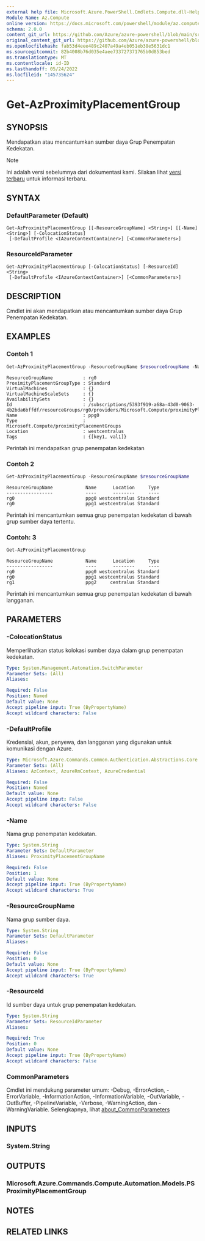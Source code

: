 ```yaml
---
external help file: Microsoft.Azure.PowerShell.Cmdlets.Compute.dll-Help.xml
Module Name: Az.Compute
online version: https://docs.microsoft.com/powershell/module/az.compute/get-azproximityplacementgroup
schema: 2.0.0
content_git_url: https://github.com/Azure/azure-powershell/blob/main/src/Compute/Compute/help/Get-AzProximityPlacementGroup.md
original_content_git_url: https://github.com/Azure/azure-powershell/blob/main/src/Compute/Compute/help/Get-AzProximityPlacementGroup.md
ms.openlocfilehash: fab53d4eee489c2407a49a4eb051eb38e5631dc1
ms.sourcegitcommit: 82b4008b76d035e4aee733727371765b0d853bed
ms.translationtype: MT
ms.contentlocale: id-ID
ms.lasthandoff: 05/24/2022
ms.locfileid: "145735624"
---
```

# Get-AzProximityPlacementGroup

## SYNOPSIS
Mendapatkan atau mencantumkan sumber daya Grup Penempatan Kedekatan.

> [!NOTE]
>Ini adalah versi sebelumnya dari dokumentasi kami. Silakan lihat [versi terbaru](/powershell/module/az.compute/get-azproximityplacementgroup) untuk informasi terbaru.

## SYNTAX

### DefaultParameter (Default)
```
Get-AzProximityPlacementGroup [[-ResourceGroupName] <String>] [[-Name] <String>] [-ColocationStatus]
 [-DefaultProfile <IAzureContextContainer>] [<CommonParameters>]
```

### ResourceIdParameter
```
Get-AzProximityPlacementGroup [-ColocationStatus] [-ResourceId] <String>
 [-DefaultProfile <IAzureContextContainer>] [<CommonParameters>]
```

## DESCRIPTION
Cmdlet ini akan mendapatkan atau mencantumkan sumber daya Grup Penempatan Kedekatan.

## EXAMPLES

### Contoh 1
```powershell
Get-AzProximityPlacementGroup -ResourceGroupName $resourceGroupName -Name $proximityPlacementGroupName
```

```output
ResourceGroupName           : rg0
ProximityPlacementGroupType : Standard
VirtualMachines             : {}
VirtualMachineScaleSets     : {}
AvailabilitySets            : {}
Id                          : /subscriptions/5393f919-a68a-43d0-9063-4b2bda6bffdf/resourceGroups/rg0/providers/Microsoft.Compute/proximityPlacementGroups/ppg0
Name                        : ppg0
Type                        : Microsoft.Compute/proximityPlacementGroups
Location                    : westcentralus
Tags                        : {[key1, val1]}
```

Perintah ini mendapatkan grup penempatan kedekatan

### Contoh 2
```powershell
Get-AzProximityPlacementGroup -ResourceGroupName $resourceGroupName
```

```output
ResourceGroupName            Name      Location     Type
-----------------            ----      --------     ----
rg0                          ppg0 westcentralus Standard
rg0                          ppg1 westcentralus Standard
```

Perintah ini mencantumkan semua grup penempatan kedekatan di bawah grup sumber daya tertentu.

### Contoh: 3
```powershell
Get-AzProximityPlacementGroup
```

```output
ResourceGroupName            Name      Location     Type
-----------------            ----      --------     ----
rg0                          ppg0 westcentralus Standard
rg0                          ppg1 westcentralus Standard
rg1                          ppg2     centralus Standard
```

Perintah ini mencantumkan semua grup penempatan kedekatan di bawah langganan.

## PARAMETERS

### -ColocationStatus
Memperlihatkan status kolokasi sumber daya dalam grup penempatan kedekatan.

```yaml
Type: System.Management.Automation.SwitchParameter
Parameter Sets: (All)
Aliases:

Required: False
Position: Named
Default value: None
Accept pipeline input: True (ByPropertyName)
Accept wildcard characters: False
```

### -DefaultProfile
Kredensial, akun, penyewa, dan langganan yang digunakan untuk komunikasi dengan Azure.

```yaml
Type: Microsoft.Azure.Commands.Common.Authentication.Abstractions.Core.IAzureContextContainer
Parameter Sets: (All)
Aliases: AzContext, AzureRmContext, AzureCredential

Required: False
Position: Named
Default value: None
Accept pipeline input: False
Accept wildcard characters: False
```

### -Name
Nama grup penempatan kedekatan.

```yaml
Type: System.String
Parameter Sets: DefaultParameter
Aliases: ProximityPlacementGroupName

Required: False
Position: 1
Default value: None
Accept pipeline input: True (ByPropertyName)
Accept wildcard characters: True
```

### -ResourceGroupName
Nama grup sumber daya.

```yaml
Type: System.String
Parameter Sets: DefaultParameter
Aliases:

Required: False
Position: 0
Default value: None
Accept pipeline input: True (ByPropertyName)
Accept wildcard characters: True
```

### -ResourceId
Id sumber daya untuk grup penempatan kedekatan.

```yaml
Type: System.String
Parameter Sets: ResourceIdParameter
Aliases:

Required: True
Position: 0
Default value: None
Accept pipeline input: True (ByPropertyName)
Accept wildcard characters: False
```

### CommonParameters
Cmdlet ini mendukung parameter umum: -Debug, -ErrorAction, -ErrorVariable, -InformationAction, -InformationVariable, -OutVariable, -OutBuffer, -PipelineVariable, -Verbose, -WarningAction, dan -WarningVariable. Selengkapnya, lihat [about_CommonParameters](http://go.microsoft.com/fwlink/?LinkID=113216)

## INPUTS

### System.String

## OUTPUTS

### Microsoft.Azure.Commands.Compute.Automation.Models.PSProximityPlacementGroup

## NOTES

## RELATED LINKS
